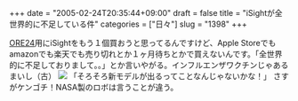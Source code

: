 +++
date = "2005-02-24T20:35:44+09:00"
draft = false
title = "iSightが全世界的に不足している件"
categories = ["日々"]
slug = "1398"
+++

<a href="http://hbkr.jp/live.html">ORE24</a>用にiSightをもう１個買おうと思ってるんですけど、Apple Storeでもamazonでも楽天でも売り切れとか１ヶ月待ちとかで買えないんです。「全世界的に不足しておりまして。。」とか言いやがる。インフルエンザワクチンじゃあるまいし（古）
<img src="./?image=4129">
「そろそろ新モデルが出るってことなんじゃないかな！」
さすがケンゴチ！NASA製のロボは言うことが違う。
